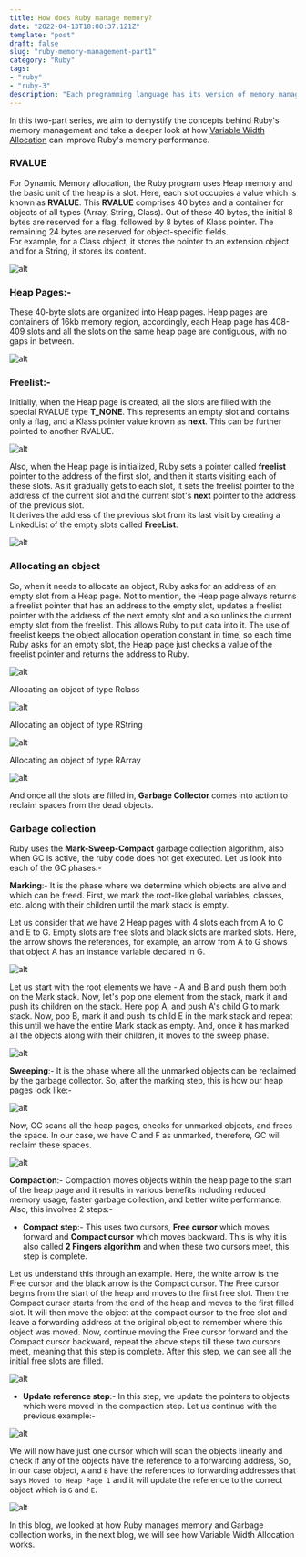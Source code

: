 ```yaml
---
title: How does Ruby manage memory?
date: "2022-04-13T18:00:37.121Z"
template: "post"
draft: false
slug: "ruby-memory-management-part1"
category: "Ruby"
tags:
- "ruby"
- "ruby-3"
description: "Each programming language has its version of memory management so, let us look into how Ruby does this under the hood."
---
```


In this two-part series, we aim to demystify the concepts behind Ruby's memory management 
and take a deeper look at how 
[Variable Width Allocation](https://bugs.ruby-lang.org/issues/18045) 
can improve Ruby's memory performance.

### RVALUE

For Dynamic Memory allocation, 
the Ruby program uses Heap memory 
and the basic unit of the heap is a slot. Here, each slot occupies a value which is known as **RVALUE**. 
This **RVALUE** comprises 40 bytes and a container for objects of all types (Array, String, Class). 
Out of these 40 bytes, the initial 8 bytes are reserved for a flag, followed by 8 bytes of Klass pointer. 
The remaining 24 bytes are reserved for object-specific fields.  
For example, for a Class object, it stores the pointer to an extension object 
and for a String, it stores its content. 

![alt](/ruby-memory/r-value.jpg)

### Heap Pages:-

These 40-byte slots are organized into Heap pages. 
Heap pages are containers of 16kb memory region, 
accordingly, each Heap page has 408-409 slots 
and all the slots on the same heap page are contiguous, with no gaps in between.

![alt](/ruby-memory/heap-page.png)

### Freelist:-

Initially, when the Heap page is created, all the slots are filled with the special RVALUE type **T_NONE**.
This represents an empty slot 
and contains only a flag, 
and a Klass pointer value known as **next**. This can be further pointed to another RVALUE.

![alt](/ruby-memory/freelist1.png)

Also, when the Heap page is initialized, 
Ruby sets a pointer called **freelist** pointer to the address of the first slot, 
and then it starts visiting each of these slots. 
As it gradually gets to each slot, 
it sets the freelist pointer to the address of the current slot
and the current slot's **next** pointer to the address of the previous slot.  
It derives the address of the previous slot from its last visit by creating a LinkedList of the empty slots called **FreeList**.

![alt](/ruby-memory/freelist.gif)

### Allocating an object

So, when it needs to allocate an object, Ruby asks for an address of an empty slot from a Heap page. 
Not to mention, the Heap page always returns a freelist pointer that has an address to the empty slot, 
updates a freelist pointer with the address of the next empty slot 
and also unlinks the current empty slot from the freelist.
This allows Ruby to put data into it. 
The use of freelist keeps the object allocation operation constant in time, 
so each time Ruby asks for an empty slot, 
the Heap page just checks a value of the freelist pointer 
and returns the address to Ruby.  

![alt](/ruby-memory/alloc1.png)

Allocating an object of type Rclass

![alt](/ruby-memory/alloc2.png)

Allocating an object of type RString

![alt](/ruby-memory/alloc3.png)

Allocating an object of type RArray

![alt](/ruby-memory/alloc4.png)

And once all the slots are filled in, 
**Garbage Collector** comes into action to reclaim spaces from the dead objects.

### Garbage collection

Ruby uses the **Mark-Sweep-Compact** garbage collection algorithm, 
also when GC is active, the ruby code does not get executed. 
Let us look into each of the GC phases:-

**Marking**:- It is the phase where we determine which objects are alive 
and which can be freed. 
First, we mark the root-like global variables, 
classes, etc. along with their children 
until the mark stack is empty.

Let us consider that we have 2 Heap pages with 4 slots each from A to C and E to G. 
Empty slots are free slots 
and black slots are marked slots. 
Here, the arrow shows the references, 
for example, an arrow from A to G shows that object A 
has an instance variable declared in G.

![alt](/ruby-memory/mark1.png)

Let us start with the root elements we have - A 
and B 
and push them both on the Mark stack.
Now, let's pop one element from the stack, mark it 
and push its children on the stack. 
Here pop A, 
and push A's child G to mark stack.
Now, pop B, mark it 
and push its child E in the mark stack 
and repeat this until we have the entire Mark stack as empty. 
And, once it has marked all the objects along with their children, 
it moves to the sweep phase.

![alt](/ruby-memory/mark.gif)

**Sweeping**:- It is the phase where all the unmarked objects can be reclaimed by the garbage collector. 
So, after the marking step, this is how our heap pages look like:-

![alt](/ruby-memory/sweep1.png)

Now, GC scans all the heap pages, checks for unmarked objects, 
and frees the space. 
In our case, we have C 
and F as unmarked, therefore, GC will reclaim these spaces.

![alt](/ruby-memory/sweep2.png)

**Compaction**:- Compaction moves objects within the heap page to the start of the heap page 
and it results in various benefits including reduced memory usage, faster garbage collection, 
and better write performance. 
Also, this involves 2 steps:-

- **Compact step**:- This uses two cursors, 
**Free cursor** which moves forward 
and **Compact cursor** which moves backward. 
This is why it is also called **2 Fingers algorithm** 
and when these two cursors meet, this step is complete. 

Let us understand this through an example. 
Here, the white arrow is the Free cursor 
and the black arrow is the Compact cursor. 
The Free cursor begins from the start of the heap 
and moves to the first free slot. 
Then the Compact cursor starts from the end of the heap 
and moves to the first filled slot. 
It will then move the object at the compact cursor to the free slot 
and leave a forwarding address at the original object to remember where this object was moved. 
Now, continue moving the Free cursor forward 
and the Compact cursor backward, repeat the above steps till these two cursors meet, 
meaning that this step is complete. 
After this step, we can see all the initial free slots are filled.

![alt](/ruby-memory/compact.gif)

- **Update reference step**:- In this step, 
we update the pointers to objects which were moved in the compaction step. 
Let us continue with the previous example:-

![alt](/ruby-memory/refer1.png)

We will now have just one cursor which will scan the objects linearly 
and check if any of the objects have the reference to a forwarding address, 
So, in our case object, `A` and `B` have the references to forwarding addresses 
that says `Moved to Heap Page 1` 
and it will update the reference to the correct object which is `G` and `E`.

![alt](/ruby-memory/refer2.png)

In this blog, we looked at how Ruby manages memory 
and Garbage collection works, 
in the next blog, we will see how Variable Width Allocation works.


